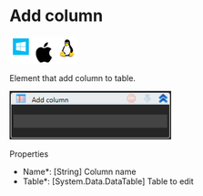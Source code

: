 # Add column

![](<../../../../.gitbook/assets/image (219).png>)

Element that add column to table.

![](<../../../../.gitbook/assets/image (227).png>)

Properties

* Name\*: \[String] Column name
* Table\*: \[System.Data.DataTable] Table to edit
